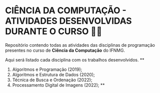 # CIÊNCIA DA COMPUTAÇÃO - ATIVIDADES DESENVOLVIDAS DURANTE O CURSO 👨‍💻

Repositório contendo todas as atividades das disciplinas de programação presentes no curso de **Ciência da Computação** do IFNMG.

Aqui será listado cada disciplina com os trabalhos desenvolvidos.
**
1. Algoritmos e Programação (2019);
2. Algoritmos e Estrutura de Dados (2020);
3. Técnica de Busca e Ordenação (2022);
4. Processamento Digital de Imagens (2022);
**
